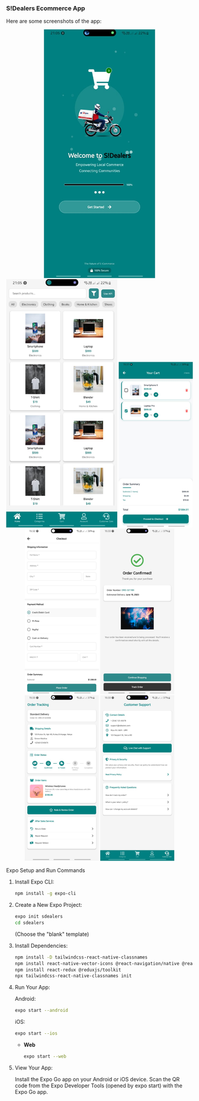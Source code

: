 ### S!Dealers Ecommerce App

Here are some screenshots of the app:

<p align="center">
  <img src="https://github.com/Simonwachira7318/SDealers_APP/blob/main/sdealer-client/assets/splashscreen.jpg" alt="Splash Screen" width="300">
  <img src="https://github.com/Simonwachira7318/SDealers_APP/blob/main/sdealer-client/assets/Main%20screen.jpg" alt="Main Screen" width="300">
  <img src="https://github.com/Simonwachira7318/SDealers_APP/blob/main/sdealer-client/assets/cart.jpg" alt="Cart Screen" width="200">
  <img src="https://github.com/Simonwachira7318/SDealers_APP/blob/main/sdealer-client/assets/checkout.jpg" alt="Checkout Screen" width="200">
  <img src="https://github.com/Simonwachira7318/SDealers_APP/blob/main/sdealer-client/assets/orderconfirm.jpg" alt="Order Confirmation Screen" width="200">
  <img src="https://github.com/Simonwachira7318/SDealers_APP/blob/main/sdealer-client/assets/tracking.jpg" alt="Order Tracking Screen" width="200">
  <img src="https://github.com/Simonwachira7318/SDealers_APP/blob/main/sdealer-client/assets/support.jpg" alt="Support Screen" width="200">
</p>

Expo Setup and Run Commands

1.  Install Expo CLI:

    ```bash
    npm install -g expo-cli
    ```

2.  Create a New Expo Project:

    ```bash
    expo init sdealers
    cd sdealers
    ```

    (Choose the "blank" template)

3.  Install Dependencies:

    ```bash
    npm install -D tailwindcss-react-native-classnames
    npm install react-native-vector-icons @react-navigation/native @react-navigation/stack @react-navigation/bottom-tabs @react-navigation/drawer react-native-gesture-handler react-native-reanimated react-native-safe-area-context
    npm install react-redux @reduxjs/toolkit
    npx tailwindcss-react-native-classnames init
    ```

4.  Run Your App:

    Android:

    ```bash
    expo start --android
    ```

    iOS:

    ```bash
    expo start --ios
    ```

    * **Web**

        ```bash
        expo start --web
        ```

5.  View Your App:

    Install the Expo Go app on your Android or iOS device. Scan the QR code from the Expo Developer Tools (opened by expo start) with the Expo Go app.
